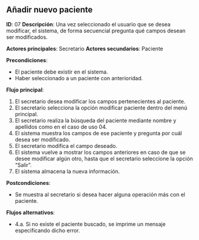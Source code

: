 ## Añadir nuevo paciente

**ID**: 07
**Descripción**: Una vez seleccionado el usuario que se desea modificar, el sistema, de forma secuencial pregunta qué campos desean ser modificados.

**Actores principales**: Secretario
**Actores secundarios**: Paciente

**Precondiciones**:
* El paciente debe existir en el sistema.
* Haber seleccionado a un paciente con anterioridad.

**Flujo principal**:
1. El secretario desea modificar los campos pertenecientes al paciente.
1. El secretario selecciona la opción modificar paciente dentro del menú principal.
1. El secretario realiza la búsqueda del paciente mediante nombre y apellidos como en el caso de uso 04.
1. El sistema muestra los campos de ese paciente y pregunta por cuál desea ser modificado.
1. El secretario modifica el campo deseado. 
1. El sistema vuelve a mostrar los campos anteriores en caso de que se desee modificar algún otro, hasta que el secretario seleccione la opción “Salir”.
1. El sistema almacena la nueva información.

**Postcondiciones**:

* Se muestra al secretario si desea hacer alguna operación más con el paciente.

**Flujos alternativos**:

* 4.a. Si no existe el paciente buscado, se imprime un mensaje especificando dicho error.